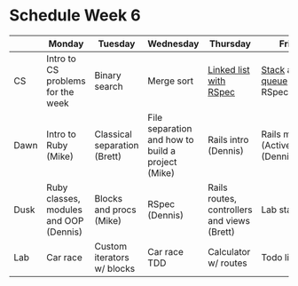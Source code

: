 # Schedule Week 6

|| Monday | Tuesday | Wednesday | Thursday | Friday |
|------|------|-------|--------|---------|-------|
| CS | Intro to CS problems for the week | Binary search | Merge sort | [Linked list with RSpec](https://github.com/sf-wdi-17/singly_linked_list) | [Stack](https://github.com/sf-wdi-17/stack) and [queue](https://github.com/sf-wdi-17/queue) with RSpec |
| Dawn | Intro to Ruby (Mike) | Classical separation (Brett) | File separation and how to build a project (Mike) | Rails intro (Dennis) | Rails models (ActiveRecord) (Dennis) |
| Dusk | Ruby classes, modules and OOP (Dennis) | Blocks and procs (Mike) | RSpec (Dennis) | Rails routes, controllers and views (Brett) | Lab start |
| Lab | Car race | Custom iterators w/ blocks | Car race TDD | Calculator w/ routes | Todo list |
